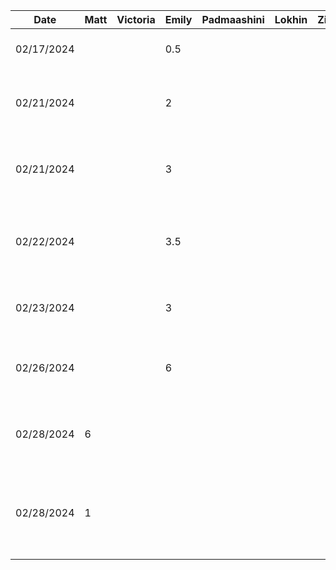 | Date       | Matt | Victoria | Emily | Padmaashini  | Lokhin  | Zihe   | Task                                                  |
|------------|------|----------|-----|--------------|---------|--------|-------------------------------------------------------|
| 02/17/2024 |      |          | 0.5 |              |         |        | Set up initial project                                |
| 02/21/2024 |      |          | 2   |              |         |        | Added template functions for generator                |
| 02/21/2024 |      |          | 3   |              |         |        | Get random colour and palette from API                |
| 02/22/2024 |      |          | 3.5 |              |         |        | Display and generate colour palette on click          |
| 02/23/2024 |      |          | 3   |              |         |        | Fix generator UI and text contrast                    |
| 02/26/2024 |      |          | 6   |              |         |        | Implement undo/redo for generating palettes           |
| 02/28/2024 | 6    |          |     |              |         |        | Implement UI and API calls to lock/unlock colours     |
| 02/28/2024 | 1    |          |     |              |         |        | Persist locked colours across undo/redo state changes |

